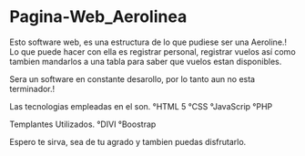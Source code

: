 # Pagina-Web_Aerolinea
Esto software web, es una estructura de lo que pudiese ser una Aeroline.!
Lo que puede hacer con ella es registrar personal, registrar vuelos así como tambien mandarlos a una tabla para saber que vuelos estan disponibles.

Sera un software en constante desarollo, por lo tanto aun no esta terminador.!

Las tecnologias empleadas en el son.
°HTML 5
°CSS
°JavaScrip
°PHP

Templantes Utilizados.
°DIVI
°Boostrap

Espero te sirva, sea de tu agrado y tambien puedas disfrutarlo.
